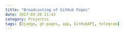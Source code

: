 ```yaml
---
title: "Broadcasting of GitHub Pages"
date: 2017-03-20 21:43
category: Projectss
tags: [Django, gh-pages, app, GitHubAPI, telegram]
---
```


